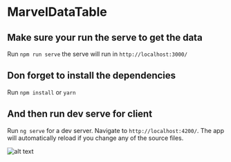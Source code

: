 # MarvelDataTable

## Make sure your run the serve to get the data

Run `npm run serve` the serve will run in `http://localhost:3000/`

## Don forget to install the dependencies

Run `npm install`  or `yarn`

## And then run dev serve for client

Run `ng serve` for a dev server. Navigate to `http://localhost:4200/`. The app will automatically reload if you change any of the source files.


![alt text](https://github.com/[AleSkywaker]/[Marvel-Mat-table]/blob/[main]/image.jpg?raw=true)
